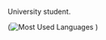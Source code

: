 University student.





(![Most Used Languages](https://github-readme-stats-three-rouge-64.vercel.app/api/top-langs/?username=odmi-n&layout=compact)
)
